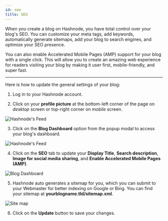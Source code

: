 ```yaml
---
id: seo
title: SEO
---
```


When you create a blog on Hashnode, you have total control over your blog's SEO. You can customize your meta tags, add keywords, automatically generate sitemaps, add your blog to search engines, and optimize your SEO presence.

You can also enable Accelerated Mobile Pages (AMP) support for your blog with a single click. This will allow you to create an amazing web experience for readers visiting your blog by making it user first, mobile-friendly, and super fast.

---

Here is how to update the general settings of your blog:

1. Log in to your Hashnode account.

2. Click on your **profile picture** at the bottom-left corner of the page on *desktop* screen or top-right corner on *mobile* screen.

![Hashnode's Feed](https://cdn.hashnode.com/res/hashnode/image/upload/v1616492775188/7u9FsH_We.png?auto=compress)

3. Click on the **Blog Dashboard** option from the popup modal to access your blog's dashboard.

![Hashnode's Feed](https://cdn.hashnode.com/res/hashnode/image/upload/v1616495148429/anxbO8ZqM.png?auto=compress)

4. Click on the **SEO** tab to update your **Display Title**, **Search description**, **Image for social media sharing**, and **Enable Accelerated Mobile Pages (AMP)**.

![Blog Dashboard](https://cdn.hashnode.com/res/hashnode/image/upload/v1616576160838/eubVs3Mw0.png?auto=compress)

5. Hashnode auto generates a sitemap for you, which you can submit to your Webmaster for better indexing on Google or Bing. You can find your sitemap at **yourblogname.tld/sitemap.xml**.

![Site map](https://cdn.hashnode.com/res/hashnode/image/upload/v1616576255445/dskplsRp9.png)

6. Click on the **Update** button to save your changes.

